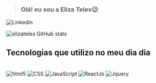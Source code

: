 >### Olá! eu sou a Eliza Teles😉


![Linkedin](https://img.shields.io/badge/LinkedIn-0077B5?style=for-the-badge&logo=linkedin&logoColor=white )



![elizateles GitHub stats](https://github-readme-stats.vercel.app/api?username=elizateles&show_icons=true&theme=onedark)

## Tecnologias que utilizo no meu dia dia

<div style="display: inline_block"><br/>
    <img align="center" alt="html5" src="https://img.shields.io/badge/HTML5-E34F26?style=for-the-badge&logo=html5&logoColor=white"/>
    <img align="center" alt="CSS" src="https://img.shields.io/badge/CSS3-1572B6?style=for-the-badge&logo=css3&logoColor=white"/>
<img align="center" alt="JavaScript" src="https://img.shields.io/badge/JavaScript-F7DF1E?style=for-the-badge&logo=javascript&logoColor=black"/>
<img align="center" alt="ReactJs" src="https://img.shields.io/badge/React-20232A?style=for-the-badge&logo=react&logoColor=61DAFB"/>
 <img align="center" alt="Jquery" src="https://img.shields.io/badge/jQuery-0769AD?style=for-the-badge&logo=jquery&logoColor=white"
</div>




